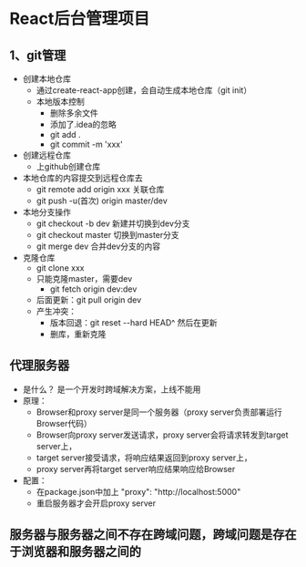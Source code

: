 # React后台管理项目
## 1、git管理
* 创建本地仓库
  * 通过create-react-app创建，会自动生成本地仓库（git init）
  * 本地版本控制
    * 删除多余文件
    * 添加了.idea的忽略
    * git add .
    * git commit -m 'xxx'
* 创建远程仓库
  * 上github创建仓库
* 本地仓库的内容提交到远程仓库去
  * git remote add origin xxx 关联仓库
  * git push -u(首次) origin master/dev  
* 本地分支操作
  * git checkout -b dev 新建并切换到dev分支
  * git checkout master 切换到master分支
  * git merge dev 合并dev分支的内容  
* 克隆仓库
  * git clone xxx 
  * 只能克隆master，需要dev
    * git fetch origin dev:dev
  * 后面更新：git pull origin dev
  * 产生冲突：
    * 版本回退：git reset --hard HEAD^  然后在更新
    * 删库，重新克隆
  
## 代理服务器
* 是什么？ 是一个开发时跨域解决方案，上线不能用    
* 原理：
  * Browser和proxy server是同一个服务器（proxy server负责部署运行Browser代码）
  * Browser向proxy server发送请求，proxy server会将请求转发到target server上，
  * target server接受请求，将响应结果返回到proxy server上，
  * proxy server再将target server响应结果响应给Browser
* 配置：
  * 在package.json中加上 "proxy": "http://localhost:5000"
  * 重启服务器才会开启proxy server

## 服务器与服务器之间不存在跨域问题，跨域问题是存在于浏览器和服务器之间的

